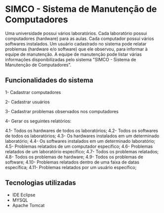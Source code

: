 # SIMCO - Sistema de Manutenção de Computadores

  Uma universidade possui vários laboratórios. Cada laboratório possui computadores (hardware) para as aulas. Cada computador possui vários softwares instalados. Um usuário cadastrado no sistema pode relatar problemas (hardware e/o software) que ele observou, para informar à equipe de manutenção.
  A equipe de manutenção pode listar várias informações disponibilizadas pelo sistema "SIMCO - Sistema de Manutenção de Computadores".

## Funcionalidades do sistema

1- Cadastrar computadores

2- Cadastrar usuários

3- Cadastrar problemas observados nos computadores

4- Gerar os seguintes relatórios:

4.1- Todos os hardwares de todos os laboratórios;
4.2- Todos os softwares de todos os laboratórios;
4.3- Os hardwares instalados em um determinado laboratório;
4.4- Os softwares instalados em um determinado laboratório;
4.5- Problemas relatados de um computador específico;
4.6- Problemas relatados de um laboratório específico;
4.7- Todos os problemas relatados;
4.8- Todos os problemas de hardware;
4.9- Todos os problemas de software;
4.10- Problemas relatados dentro de uma faixa de datas específica;
4.11- Problemas relatados por um usuário específico;

## Tecnologias utilizadas

- IDE Eclipse
- MYSQL
- Apache Tomcat
